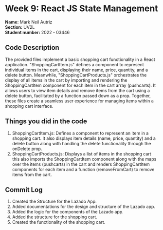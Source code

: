 # Week 9: React JS State Management

**Name:** Mark Neil Autriz <br/>
**Section:** UV2L <br/>
**Student number:** 2022 - 03446 <br/>

## Code Description

The provided files implement a basic shopping cart functionality in a React application. "ShoppingCartItem.js" defines a component to represent individual items in the cart, displaying their name, price, quantity, and a delete button. Meanwhile, "ShoppingCartProducts.js" orchestrates the display of all items in the cart by importing and rendering the ShoppingCartItem component for each item in the cart array (pushcarts). It allows users to view item details and remove items from the cart using a delete button, facilitated by a function passed down as a prop. Together, these files create a seamless user experience for managing items within a shopping cart interface.

## Things you did in the code
1. ShoppingCartItem.js: Defines a component to represent an item in a shopping cart. It also displays item details (name, price, quantity) and a delete button along with handling the delete functionality through the onDelete prop.
2. ShoppingCartProducts.js: Displays a list of items in the shopping cart this also imports the ShoppingCartItem component along with the maps over the items (pushcarts) in the cart and renders ShoppingCartItem components for each item and a function (removeFromCart) to remove items from the cart.

## Commit Log

1. Created the Structure for the Lazado App.
2. Added documentations for the design and structure of the Lazado app.
3. Added the logic for the components of the Lazado app.
4. Added the structure for the shopping cart.
5. Created the functionality of the shopping cart. 